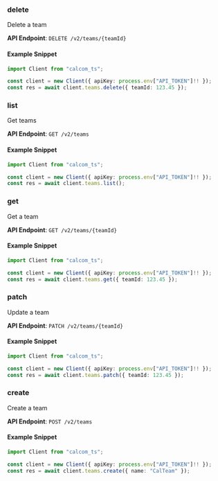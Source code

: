 
### delete <a name="delete"></a>
Delete a team



**API Endpoint**: `DELETE /v2/teams/{teamId}`

#### Example Snippet

```typescript
import Client from "calcom_ts";

const client = new Client({ apiKey: process.env["API_TOKEN"]!! });
const res = await client.teams.delete({ teamId: 123.45 });
```

### list <a name="list"></a>
Get teams



**API Endpoint**: `GET /v2/teams`

#### Example Snippet

```typescript
import Client from "calcom_ts";

const client = new Client({ apiKey: process.env["API_TOKEN"]!! });
const res = await client.teams.list();
```

### get <a name="get"></a>
Get a team



**API Endpoint**: `GET /v2/teams/{teamId}`

#### Example Snippet

```typescript
import Client from "calcom_ts";

const client = new Client({ apiKey: process.env["API_TOKEN"]!! });
const res = await client.teams.get({ teamId: 123.45 });
```

### patch <a name="patch"></a>
Update a team



**API Endpoint**: `PATCH /v2/teams/{teamId}`

#### Example Snippet

```typescript
import Client from "calcom_ts";

const client = new Client({ apiKey: process.env["API_TOKEN"]!! });
const res = await client.teams.patch({ teamId: 123.45 });
```

### create <a name="create"></a>
Create a team



**API Endpoint**: `POST /v2/teams`

#### Example Snippet

```typescript
import Client from "calcom_ts";

const client = new Client({ apiKey: process.env["API_TOKEN"]!! });
const res = await client.teams.create({ name: "CalTeam" });
```
